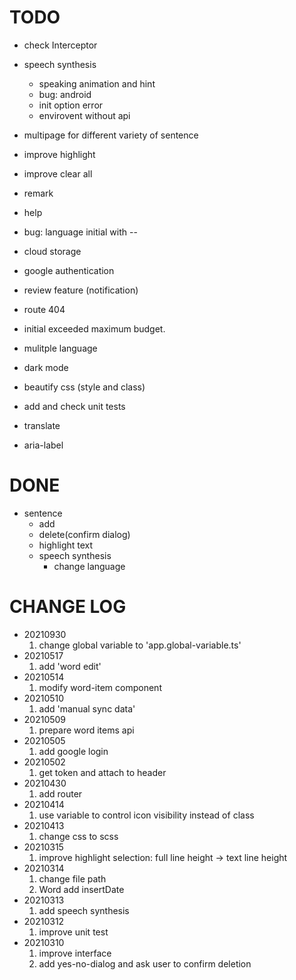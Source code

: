 
# TODO

- check Interceptor
- speech synthesis
  - speaking animation and hint
  - bug: android
  - init option error
  - envirovent without api
- multipage for different variety of sentence
- improve highlight
- improve clear all
- remark
- help
- bug: language initial with --
- cloud storage
- google authentication
- review feature (notification)
- route 404
- initial exceeded maximum budget.

- mulitple language
- dark mode
- beautify css (style and class)
- add and check unit tests

- translate
- aria-label

# DONE

- sentence
  - add
  - delete(confirm dialog)
  - highlight text
  - speech synthesis
    - change language

# CHANGE LOG

- 20210930
  1. change global variable to 'app.global-variable.ts'
- 20210517
  1. add 'word edit'
- 20210514
  1. modify word-item component
- 20210510
  1. add 'manual sync data'
- 20210509
  1. prepare word items api
- 20210505
  1. add google login
- 20210502
  1. get token and attach to header
- 20210430
  1. add router
- 20210414
  1. use variable to control icon visibility instead of class
- 20210413
  1. change css to scss
- 20210315
  1. improve highlight selection: full line height -> text line height
- 20210314
  1. change file path
  2. Word add insertDate
- 20210313
  1. add speech synthesis
- 20210312
  1. improve unit test
- 20210310
  1. improve interface
  2. add yes-no-dialog and ask user to confirm deletion
